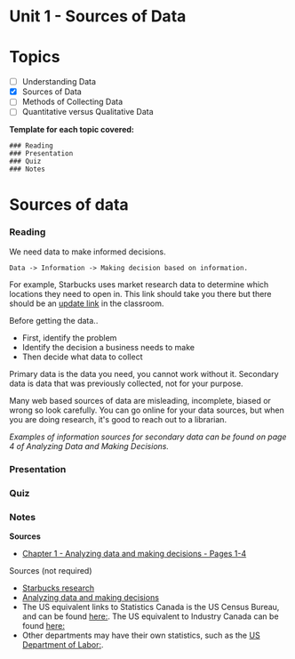 # Unit 1 - Sources of Data

# Topics
- [ ] Understanding Data
- [x] Sources of Data
- [ ] Methods of Collecting Data
- [ ] Quantitative versus Qualitative Data
   
**Template for each topic covered:**
```
### Reading
### Presentation
### Quiz
### Notes
```
# Sources of data
### Reading

We need data to make informed decisions. 
```
Data -> Information -> Making decision based on information.
```
For example, Starbucks uses market research data to determine which locations they need to open in. This link should take you there but there should be an [update link](https://www.thebalancesmb.com/starbucks-use-of-market-research-propels-the-brand-2297155) in the classroom.

Before getting the data..
- First, identify the problem 
- Identify the decision a business needs to make
- Then decide what data to collect

Primary data is the data you need, you cannot work without it. Secondary data is data that was previously collected, not for your purpose.

Many web based sources of data are misleading, incomplete, biased or wrong so look carefully. You can go online for your data sources, but when you are doing research, it's good to reach out to a librarian. 

_Examples of information sources for secondary data can be found on page 4 of Analyzing Data and Making Decisions._

### Presentation
### Quiz
### Notes


**Sources**
- [Chapter 1 - Analyzing data and making decisions - Pages 1-4](http://www.pearsoned.ca/highered/showcase/skuce/samplechapters.html)

Sources (not required)
- [Starbucks research](https://www.thebalancesmb.com/starbucks-use-of-market-research-propels-the-brand-2297155)
- [Analyzing data and making decisions](https://www.amazon.com/Analyzing-Data-Making-Decisions-Statistics/dp/0132844729/ref=sr_1_1?crid=1F5V3UZW6GA0P&keywords=Analyzing+Data+%26Making+Decisions%3A+Statistics+for+Business&qid=1707234248&s=books&sprefix=analyzing+data+%26making+decisions+statistics+for+business%2Cstripbooks%2C326&sr=1-1)
- The US equivalent links to Statistics Canada is the US Census Bureau, and can be found [here:](https://www.census.gov/).  The US equivalent to Industry Canada can be found [here:](https://www.trade.gov/mas/ian/)
- Other departments may have their own statistics, such as the [US Department of Labor:](https://www.dol.gov/dol/topic/statistics/industries.htm).

 